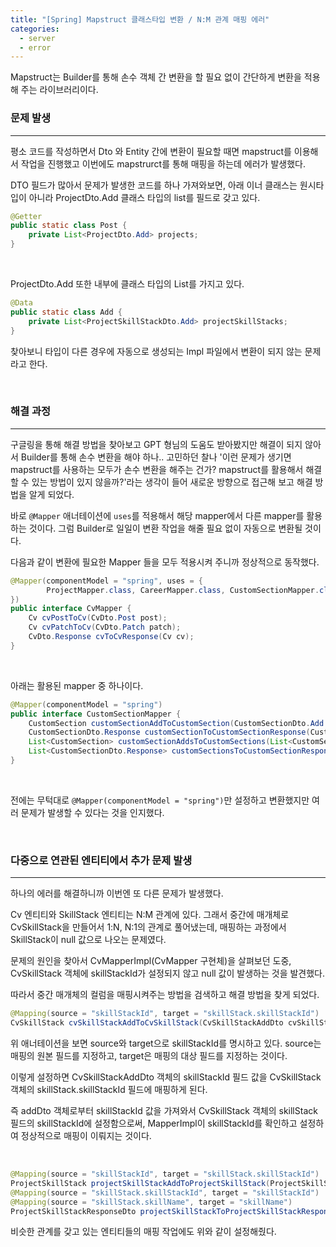 ```yaml
---
title: "[Spring] Mapstruct 클래스타입 변환 / N:M 관계 매핑 에러"
categories:
  - server
  - error
---
```


Mapstruct는 Builder를 통해 손수 객체 간 변환을 할 필요 없이 간단하게 변환을 적용해 주는 라이브러리이다.

### 문제 발생

---

평소 코드를 작성하면서 Dto 와 Entity 간에 변환이 필요할 때면 mapstruct를 이용해서 작업을 진행했고 이번에도 mapstrurct를 통해 매핑을 하는데 에러가 발생했다.

DTO 필드가 많아서 문제가 발생한 코드를 하나 가져와보면, 아래 이너 클래스는 원시타입이 아니라 ProjectDto.Add 클래스 타입의 list를 필드로 갖고 있다.

```java
@Getter
public static class Post {
    private List<ProjectDto.Add> projects;
}
```

<br>

ProjectDto.Add 또한 내부에 클래스 타입의 List를 가지고 있다.

```java
@Data
public static class Add {
    private List<ProjectSkillStackDto.Add> projectSkillStacks;
}
```

찾아보니 타입이 다른 경우에 자동으로 생성되는 Impl 파일에서 변환이 되지 않는 문제라고 한다.

<br>

### 해결 과정

---

구글링을 통해 해결 방법을 찾아보고 GPT 형님의 도움도 받아봤지만 해결이 되지 않아서 Builder를 통해 손수 변환을 해야 하나.. 고민하던 찰나 '이런 문제가 생기면 mapstruct를 사용하는 모두가 손수 변환을 해주는 건가? mapstruct를 활용해서 해결할 수 있는 방법이 있지 않을까?'라는 생각이 들어 새로운 방향으로 접근해 보고 해결 방법을 알게 되었다.

바로 `@Mapper` 애너테이션에 `uses`를 적용해서 해당 mapper에서 다른 mapper를 활용하는 것이다. 그럼 Builder로 일일이 변환 작업을 해줄 필요 없이 자동으로 변환될 것이다.

다음과 같이 변환에 필요한 Mapper 들을 모두 적용시켜 주니까 정상적으로 동작했다.

```java
@Mapper(componentModel = "spring", uses = {
        ProjectMapper.class, CareerMapper.class, CustomSectionMapper.class
})
public interface CvMapper {
    Cv cvPostToCv(CvDto.Post post);
    Cv cvPatchToCv(CvDto.Patch patch);
    CvDto.Response cvToCvResponse(Cv cv);
}
```

<br>

아래는 활용된 mapper 중 하나이다.

```java
@Mapper(componentModel = "spring")
public interface CustomSectionMapper {
    CustomSection customSectionAddToCustomSection(CustomSectionDto.Add customSectionAdd);
    CustomSectionDto.Response customSectionToCustomSectionResponse(CustomSection customSection);
    List<CustomSection> customSectionAddsToCustomSections(List<CustomSectionDto.Add> customSectionAdds);
    List<CustomSectionDto.Response> customSectionsToCustomSectionResponses(List<CustomSection> customSections);
}
```

<br>

전에는 무턱대로 `@Mapper(componentModel = "spring")`만 설정하고 변환했지만 여러 문제가 발생할 수 있다는 것을 인지했다.

<br>

### 다중으로 연관된 엔티티에서 추가 문제 발생

---

하나의 에러를 해결하니까 이번엔 또 다른 문제가 발생했다.

Cv 엔티티와 SkillStack 엔티티는 N:M 관계에 있다. 그래서 중간에 매개체로 CvSkillStack을 만들어서 1:N, N:1의 관계로 풀어냈는데, 매핑하는 과정에서 SkillStack이 null 값으로 나오는 문제였다.

문제의 원인을 찾아서 CvMapperImpl(CvMapper 구현체)을 살펴보던 도중, CvSkillStack 객체에 skillStackId가 설정되지 않고 null 값이 발생하는 것을 발견했다.

따라서 중간 매개체의 컬럼을 매핑시켜주는 방법을 검색하고 해결 방법을 찾게 되었다.

```java
@Mapping(source = "skillStackId", target = "skillStack.skillStackId")
CvSkillStack cvSkillStackAddToCvSkillStack(CvSkillStackAddDto cvSkillStackAdd);
```

위 애너테이션을 보면 source와 target으로 skillStackId를 명시하고 있다. source는 매핑의 원본 필드를 지정하고, target은 매핑의 대상 필드를 지정하는 것이다.

이렇게 설정하면 CvSkillStackAddDto 객체의 skillStackId 필드 값을 CvSkillStack 객체의 skillStack.skillStackId 필드에 매핑하게 된다.

즉 addDto 객체로부터 skillStackId 값을 가져와서 CvSkillStack 객체의 skillStack 필드의 skillStackId에 설정함으로써, MapperImpl이 skillStackId를 확인하고 설정하여 정상적으로 매핑이 이뤄지는 것이다.

<br>

```java
@Mapping(source = "skillStackId", target = "skillStack.skillStackId")
ProjectSkillStack projectSkillStackAddToProjectSkillStack(ProjectSkillStackAddDto projectSkillStackAdd);
@Mapping(source = "skillStack.skillStackId", target = "skillStackId")
@Mapping(source = "skillStack.skillName", target = "skillName")
ProjectSkillStackResponseDto projectSkillStackToProjectSkillStackResponse(ProjectSkillStack projectSkillStack);
```

비슷한 관계를 갖고 있는 엔티티들의 매핑 작업에도 위와 같이 설정해줬다.
